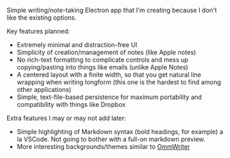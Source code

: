 Simple writing/note-taking Electron app that I'm creating because I don't like the existing options.

Key features planned:
- Extremely minimal and distraction-free UI
- Simplicity of creation/management of notes (like Apple notes)
- No rich-text formatting to complicate controls and mess up copying/pasting into things like emails (unlike Apple Notes)
- A centered layout with a finite width, so that you get natural line wrapping when writing longform (this one is the hardest to find among other applications)
- Simple, text-file-based persistence for maximum portability and compatibility with things like Dropbox

Extra features I may or may not add later:
- Simple highlighting of Markdown syntax (bold headings, for example) a la VSCode. Not going to bother with a full-on markdown preview.
- More interesting backgrounds/themes similar to [OmmWriter](https://ommwriter.com/)